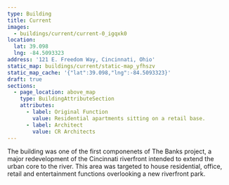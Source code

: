```yaml
---
type: Building
title: Current
images:
  - buildings/current/current-0_igqxk0
location:
  lat: 39.098
  lng: -84.5093323
address: '121 E. Freedom Way, Cincinnati, Ohio'
static_map: buildings/current/static-map_yfhszv
static_map_cache: '{"lat":39.098,"lng":-84.5093323}'
draft: true
sections:
  - page_location: above_map
    type: BuildingAttributeSection
    attributes:
      - label: Original Function
        value: Residential apartments sitting on a retail base.
      - label: Architect
        value: CR Architects
---
```


The building was one of the first componenets of The Banks project, a major redevelopment of the Cincinnati riverfront intended to extend the urban core to the river. This area was targeted to house residential, office, retail and entertainment functions overlooking a new riverfront park.

